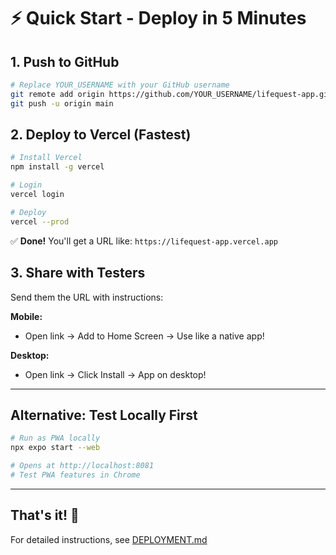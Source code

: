 # ⚡ Quick Start - Deploy in 5 Minutes

## 1. Push to GitHub

```bash
# Replace YOUR_USERNAME with your GitHub username
git remote add origin https://github.com/YOUR_USERNAME/lifequest-app.git
git push -u origin main
```

## 2. Deploy to Vercel (Fastest)

```bash
# Install Vercel
npm install -g vercel

# Login
vercel login

# Deploy
vercel --prod
```

✅ **Done!** You'll get a URL like: `https://lifequest-app.vercel.app`

## 3. Share with Testers

Send them the URL with instructions:

**Mobile:**
- Open link → Add to Home Screen → Use like a native app!

**Desktop:**
- Open link → Click Install → App on desktop!

---

## Alternative: Test Locally First

```bash
# Run as PWA locally
npx expo start --web

# Opens at http://localhost:8081
# Test PWA features in Chrome
```

---

## That's it! 🎉

For detailed instructions, see [DEPLOYMENT.md](./DEPLOYMENT.md)
